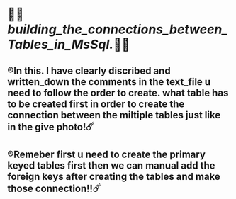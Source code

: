# 🧑‍🚀_building_the_connections_between_Tables_in_MsSql._🧑‍🚀


## ®️In this. I have clearly discribed and written_down the comments in the text_file u need to follow the order to create. what table has to be created first in order to create the connection between the miltiple tables just like in the give photo!☄️

## ®️Remeber first u need to create the primary keyed tables first then we can manual add the foreign keys after creating the tables and make those connection!!☄️
